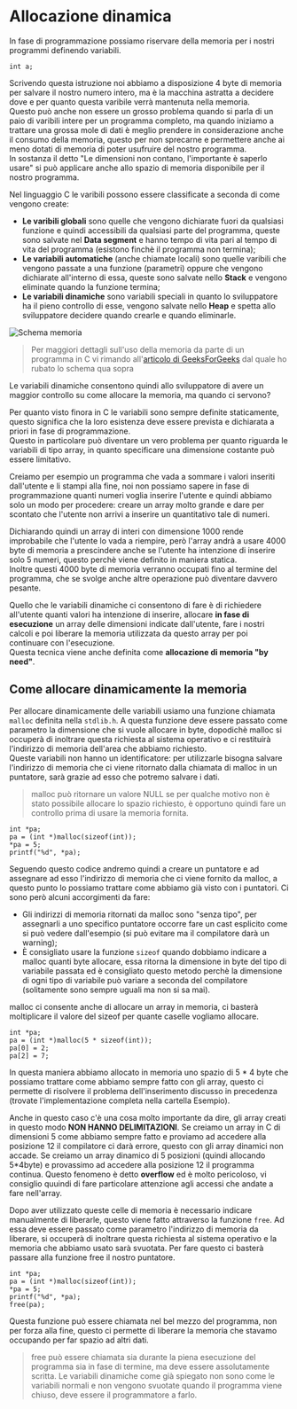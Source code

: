# Allocazione dinamica
In fase di programmazione possiamo riservare della memoria per i nostri programmi definendo variabili.

`int a;`

Scrivendo questa istruzione noi abbiamo a disposizione 4 byte di memoria per salvare il nostro numero intero, ma è la macchina astratta a decidere dove e per quanto questa varibile verrà mantenuta nella memoria.  
Questo può anche non essere un grosso problema quando si parla di un paio di varibili intere per un programma completo, ma quando iniziamo a trattare una grossa mole di dati è meglio prendere in considerazione anche il consumo della memoria, questo per non sprecarne e permettere anche ai meno dotati di memoria di poter usufruire del nostro programma.  
In sostanza il detto "Le dimensioni non contano, l'importante è saperlo usare" si può applicare anche allo spazio di memoria disponibile per il nostro programma.

Nel linguaggio C le varibili possono essere classificate a seconda di come vengono create:

- **Le varibili globali** sono quelle che vengono dichiarate fuori da qualsiasi funzione e quindi accessibili da qualsiasi parte del programma, queste sono salvate nel **Data segment** e hanno tempo di vita pari al tempo di vita del programma (esistono finchè il programma non termina);
- **Le variabili automatiche** (anche chiamate locali) sono quelle varibili che vengono passate a una funzione (parametri) oppure che vengono dichiarate all'interno di essa, queste sono salvate nello **Stack** e vengono eliminate quando la funzione termina;
- **Le variabili dinamiche** sono variabili speciali in quanto lo sviluppatore ha il pieno controllo di esse, vengono salvate nello **Heap** e spetta allo sviluppatore decidere quando crearle e quando eliminarle.

![Schema memoria](https://media.geeksforgeeks.org/wp-content/uploads/memoryLayoutC.jpg)

> Per maggiori dettagli sull'uso della memoria da parte di un programma in C vi rimando all'[articolo di GeeksForGeeks](https://www.geeksforgeeks.org/memory-layout-of-c-program/) dal quale ho rubato lo schema qua sopra

Le variabili dinamiche consentono quindi allo sviluppatore di avere un maggior controllo su come allocare la memoria, ma quando ci servono?

Per quanto visto finora in C le variabili sono sempre definite staticamente, questo significa che la loro esistenza deve essere prevista e dichiarata a priori in fase di programmazione.  
Questo in particolare può diventare un vero problema per quanto riguarda le variabili di tipo array, in quanto specificare una dimensione costante può essere limitativo.

Creiamo per esempio un programma che vada a sommare i valori inseriti dall'utente e li stampi alla fine, noi non possiamo sapere in fase di programmazione quanti numeri voglia inserire l'utente e quindi abbiamo solo un modo per procedere: creare un array molto grande e dare per scontato che l'utente non arrivi a inserire un quantitativo tale di numeri.

Dichiarando quindi un array di interi con dimensione 1000 rende improbabile che l'utente lo vada a riempire, però l'array andrà a usare 4000 byte di memoria a prescindere anche se l'utente ha intenzione di inserire solo 5 numeri, questo perchè viene definito in maniera statica.  
Inoltre questi 4000 byte di memoria verranno occupati fino al termine del programma, che se svolge anche altre operazione può diventare davvero pesante.

Quello che le variabili dinamiche ci consentono di fare è di richiedere all'utente quanti valori ha intenzione di inserire, allocare **in fase di esecuzione** un array delle dimensioni indicate dall'utente, fare i nostri calcoli e poi liberare la memoria utilizzata da questo array per poi continuare con l'esecuzione.  
Questa tecnica viene anche definita come **allocazione di memoria "by need"**.

## Come allocare dinamicamente la memoria
Per allocare dinamicamente delle variabili usiamo una funzione chiamata `malloc` definita nella `stdlib.h`. A questa funzione deve essere passato come parametro la dimensione che si vuole allocare in byte, dopodichè malloc si occuperà di inoltrare questa richiesta al sistema operativo e ci restituirà l'indirizzo di memoria dell'area che abbiamo richiesto.   
Queste variabili non hanno un identificatore: per utilizzarle bisogna salvare l'indirizzo di memoria che ci viene ritornato dalla chiamata di malloc in un puntatore, sarà grazie ad esso che potremo salvare i dati.

> malloc può ritornare un valore NULL se per qualche motivo non è stato possibile allocare lo spazio richiesto, è opportuno quindi fare un controllo prima di usare la memoria fornita.


```
int *pa;
pa = (int *)malloc(sizeof(int));
*pa = 5;
printf("%d", *pa);
```

Seguendo questo codice andremo quindi a creare un puntatore e ad assegnare ad esso l'indirizzo di memoria che ci viene fornito da malloc, a questo punto lo possiamo trattare come abbiamo già visto con i puntatori. Ci sono però alcuni accorgimenti da fare:

- Gli indirizzi di memoria ritornati da malloc sono "senza tipo", per assegnarli a uno specifico puntatore occorre fare un cast esplicito come si può vedere dall'esempio (si può evitare ma il compilatore darà un warning);
- È consigliato usare la funzione `sizeof` quando dobbiamo indicare a malloc quanti byte allocare, essa ritorna la dimensione in byte del tipo di variabile passata ed è consigliato questo metodo perchè la dimensione di ogni tipo di variabile può variare a seconda del compilatore (solitamente sono sempre uguali ma non si sa mai).

malloc ci consente anche di allocare un array in memoria, ci basterà moltiplicare il valore del sizeof per quante caselle vogliamo allocare.

```
int *pa;
pa = (int *)malloc(5 * sizeof(int));
pa[0] = 2;
pa[2] = 7;
```

In questa maniera abbiamo allocato in memoria uno spazio di 5 * 4 byte che possiamo trattare come abbiamo sempre fatto con gli array, questo ci permette di risolvere il problema dell'inserimento discusso in precedenza (trovate l'implementazione completa nella cartella Esempio).

Anche in questo caso c'è una cosa molto importante da dire, gli array creati in questo modo **NON HANNO DELIMITAZIONI**. Se creiamo un array in C di dimensioni 5 come abbiamo sempre fatto e proviamo ad accedere alla posizione 12 il compilatore ci darà errore, questo con gli array dinamici non accade. Se creiamo un array dinamico di 5 posizioni (quindi allocando 5*4byte) e provassimo ad accedere alla posizione 12 il programma continua. Questo fenomeno è detto **overflow** ed è molto pericoloso, vi consiglio quuindi di fare particolare attenzione agli accessi che andate a fare nell'array.

Dopo aver utilizzato queste celle di memoria è necessario indicare manualmente di liberarle, questo viene fatto attraverso la funzione `free`. Ad essa deve essere passato come parametro l'indirizzo di memoria da liberare, si occuperà di inoltrare questa richiesta al sistema operativo e la memoria che abbiamo usato sarà svuotata. Per fare questo ci basterà passare alla funzione free il nostro puntatore.

```
int *pa;
pa = (int *)malloc(sizeof(int));
*pa = 5;
printf("%d", *pa);
free(pa);
```

Questa funzione può essere chiamata nel bel mezzo del programma, non per forza alla fine, questo ci permette di liberare la memoria che stavamo occupando per far spazio ad altri dati.

> free può essere chiamata sia durante la piena esecuzione del programma sia in fase di termine, ma deve essere assolutamente scritta. Le variabili dinamiche come già spiegato non sono come le variabili normali e non vengono svuotate quando il programma viene chiuso, deve essere il programmatore a farlo.